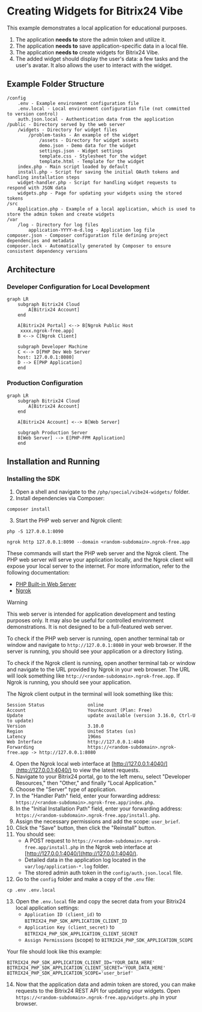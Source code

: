 # Creating Widgets for Bitrix24 Vibe

This example demonstrates a local application for educational purposes.

1. The application **needs to** store the admin token and utilize it.
2. The application **needs to** save application-specific data in a local file.
3. The application **needs to** create widgets for Bitrix24 Vibe.
4. The added widget should display the user's data: a few tasks and the user's avatar. It also allows the user to interact with the widget.

## Example Folder Structure

```plaintext
/config
    .env - Example environment configuration file
    .env.local - Local environment configuration file (not committed to version control)
    auth.json.local - Authentication data from the application
/public - Directory served by the web server
    /widgets - Directory for widget files
        /problem-tasks - An example of the widget
            /assets - Directory for widget assets
            demo.json - Demo data for the widget
            settings.json - Widget settings
            template.css - Stylesheet for the widget
            template.html - Template for the widget
    index.php - Main script loaded by default
    install.php - Script for saving the initial OAuth tokens and handling installation steps
    widget-handler.php - Script for handling widget requests to respond with JSON data
    widgets.php - Page for updating your widgets using the stored tokens
/src
    Application.php - Example of a local application, which is used to store the admin token and create widgets
/var
    /log - Directory for log files
        application-YYYY-m-d.log - Application log file
composer.json - Composer configuration file defining project dependencies and metadata
composer.lock - Automatically generated by Composer to ensure consistent dependency versions
```

## Architecture

### Developer Configuration for Local Development

```mermaid
graph LR
    subgraph Bitrix24 Cloud
        A[Bitrix24 Account] 
    end
    
    A[Bitrix24 Portal] <--> B[Ngrok Public Host
     xxxx.ngrok-free.app]
    B <--> C[Ngrok Client]
    
    subgraph Developer Machine 
    C <--> D[PHP Dev Web Server 
    host: 127.0.0.1:8080]
    D --> E[PHP Application]
    end
```

### Production Configuration

```mermaid
graph LR
    subgraph Bitrix24 Cloud
        A[Bitrix24 Account] 
    end
    
    A[Bitrix24 Account] <--> B[Web Server]
    
    subgraph Production Server 
    B[Web Server] --> E[PHP-FPM Application]
    end
```

## Installation and Running

### Installing the SDK

1. Open a shell and navigate to the `/php/special/vibe24-widgets/` folder.
2. Install dependencies via Composer:

```shell
composer install
```

3. Start the PHP web server and Ngrok client:

```shell
php -S 127.0.0.1:8090
```

```shell
ngrok http 127.0.0.1:8090 --domain <random-subdomain>.ngrok-free.app
```

These commands will start the PHP web server and the Ngrok client. The PHP web server will serve your application locally, and the Ngrok client will expose your local server to the internet. For more information, refer to the following documentation:

- [PHP Built-in Web Server](https://www.php.net/manual/en/features.commandline.webserver.php)
- [Ngrok](https://ngrok.com/docs)

> [!WARNING]  
> This web server is intended for application development and testing purposes only. It may also be useful for controlled environment demonstrations. It is not designed to be a full-featured web server.

To check if the PHP web server is running, open another terminal tab or window and navigate to `http://127.0.0.1:8080` in your web browser. If the server is running, you should see your application or a directory listing.

To check if the Ngrok client is running, open another terminal tab or window and navigate to the URL provided by Ngrok in your web browser. The URL will look something like `http://<random-subdomain>.ngrok-free.app`. If Ngrok is running, you should see your application.

The Ngrok client output in the terminal will look something like this:

```plaintext
Session Status                online
Account                       YourAccount (Plan: Free)
Update                        update available (version 3.16.0, Ctrl-U to update)
Version                       3.10.0
Region                        United States (us)
Latency                       196ms
Web Interface                 http://127.0.0.1:4040
Forwarding                    https://<random-subdomain>.ngrok-free.app -> http://127.0.0.1:8080
```

4. Open the Ngrok local web interface at [http://127.0.0.1:4040/](http://127.0.0.1:4040/) to view the latest requests.
5. Navigate to your Bitrix24 portal, go to the left menu, select "Developer Resources," then "Other," and finally "Local Application."
6. Choose the "Server" type of application.
7. In the "Handler Path" field, enter your forwarding address: `https://<random-subdomain>.ngrok-free.app/index.php`.
8. In the "Initial Installation Path" field, enter your forwarding address: `https://<random-subdomain>.ngrok-free.app/install.php`.
9. Assign the necessary permissions and add the scope: `user_brief`.
10. Click the "Save" button, then click the "Reinstall" button.
11. You should see:
    - A POST request to `https://<random-subdomain>.ngrok-free.app/install.php` in the Ngrok web interface at [http://127.0.0.1:4040/](http://127.0.0.1:4040/).
    - Detailed data in the application log located in the `var/log/application-*.log` folder.
    - The stored admin auth token in the `config/auth.json.local` file.
12. Go to the `config` folder and make a copy of the `.env` file:

```shell
cp .env .env.local
```

13. Open the `.env.local` file and copy the secret data from your Bitrix24 local application settings:
    - `Application ID (client_id)` to `BITRIX24_PHP_SDK_APPLICATION_CLIENT_ID`
    - `Application Key (client_secret)` to `BITRIX24_PHP_SDK_APPLICATION_CLIENT_SECRET`
    - `Assign Permissions` (scope) to `BITRIX24_PHP_SDK_APPLICATION_SCOPE`

Your file should look like this example:

```plaintext
BITRIX24_PHP_SDK_APPLICATION_CLIENT_ID='YOUR_DATA_HERE'
BITRIX24_PHP_SDK_APPLICATION_CLIENT_SECRET='YOUR_DATA_HERE'
BITRIX24_PHP_SDK_APPLICATION_SCOPE='user_brief'
```

14. Now that the application data and admin token are stored, you can make requests to the Bitrix24 REST API for updating your widgets. Open `https://<random-subdomain>.ngrok-free.app/widgets.php` in your browser.
